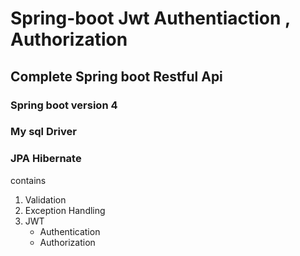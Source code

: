 # Spring-boot **Jwt Authentiaction , Authorization**   

## Complete Spring boot Restful Api 
### Spring boot version 4
### My sql Driver 

### JPA Hibernate 
contains  
1. Validation
2. Exception Handling 
3. JWT
    - Authentication
    - Authorization 
